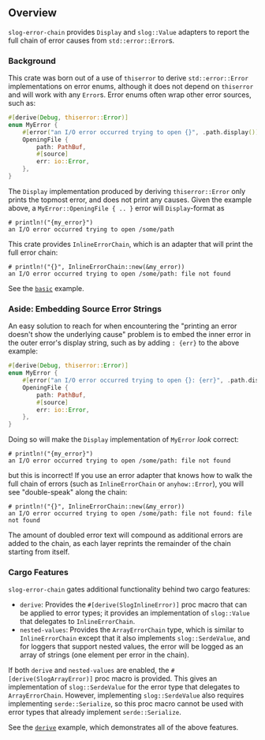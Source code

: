## Overview

`slog-error-chain` provides `Display` and `slog::Value` adapters to report
the full chain of error causes from `std::error::Error`s.

### Background

This crate was born out of a use of `thiserror` to derive `std::error::Error`
implementations on error enums, although it does not depend on `thiserror` and
will work with any `Error`s. Error enums often wrap other error sources, such
as:

```rust
#[derive(Debug, thiserror::Error)]
enum MyError {
    #[error("an I/O error occurred trying to open {}", .path.display())]
    OpeningFile {
        path: PathBuf,
        #[source]
        err: io::Error,
    },
}
```

The `Display` implementation produced by deriving `thiserror::Error` only prints
the topmost error, and does not print any causes. Given the example above, a
`MyError::OpeningFile { .. }` error will `Display`-format as

```text
# println!("{my_error}")
an I/O error occurred trying to open /some/path
```

This crate provides `InlineErrorChain`, which is an adapter that will print the
full error chain:

```text
# println!("{}", InlineErrorChain::new(&my_error))
an I/O error occurred trying to open /some/path: file not found
```

See the [`basic`](./examples/basic.rs) example.

### Aside: Embedding Source Error Strings

An easy solution to reach for when encountering the "printing an error doesn't
show the underlying cause" problem is to embed the inner error in the outer
error's display string, such as by adding `: {err}` to the above example:

```rust
#[derive(Debug, thiserror::Error)]
enum MyError {
    #[error("an I/O error occurred trying to open {}: {err}", .path.display())]
    OpeningFile {
        path: PathBuf,
        #[source]
        err: io::Error,
    },
}
```

Doing so will make the `Display` implementation of `MyError` _look_ correct:

```text
# println!("{my_error}")
an I/O error occurred trying to open /some/path: file not found
```

but this is incorrect! If you use an error adapter that knows how to walk the
full chain of errors (such as `InlineErrorChain` or `anyhow::Error`), you will
see "double-speak" along the chain:

```text
# println!("{}", InlineErrorChain::new(&my_error))
an I/O error occurred trying to open /some/path: file not found: file not found
```

The amount of doubled error text will compound as additional errors are added to
the chain, as each layer reprints the remainder of the chain starting from
itself.

### Cargo Features

`slog-error-chain` gates additional functionality behind two cargo features:

* `derive`: Provides the `#[derive(SlogInlineError)]` proc macro that can be
  applied to error types; it provides an implementation of `slog::Value` that
  delegates to `InlineErrorChain`.
* `nested-values`: Provides the `ArrayErrorChain` type, which is similar to
  `InlineErrorChain` except that it also implements `slog::SerdeValue`, and for
  loggers that support nested values, the error will be logged as an array of
  strings (one element per error in the chain).

If both `derive` and `nested-values` are enabled, the
`#[derive(SlogArrayError)]` proc macro is provided. This gives an implementation
of `slog::SerdeValue` for the error type that delegates to `ArrayErrorChain`.
However, implementing `slog::SerdeValue` also requires implementing
`serde::Serialize`, so this proc macro cannot be used with error types that
already implement `serde::Serialize`.

See the [`derive`](./examples/derive.rs) example, which demonstrates all of the
above features.
